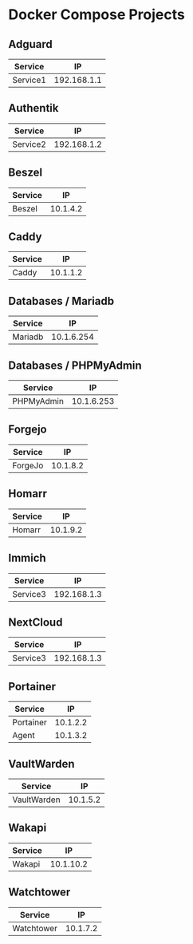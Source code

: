 # Docker Compose Projects

## Adguard
| Service | IP          |
|---------|-------------|
| Service1| 192.168.1.1 |

## Authentik
| Service | IP          |
|---------|-------------|
| Service2| 192.168.1.2 |

## Beszel
| Service | IP          |
|---------|-------------|
| Beszel  | 10.1.4.2    |

## Caddy
| Service | IP          |
|---------|-------------|
| Caddy   | 10.1.1.2    |

## Databases / Mariadb
| Service    | IP          |
|------------|-------------|
| Mariadb    | 10.1.6.254  |

## Databases / PHPMyAdmin
| Service    | IP          |
|------------|-------------|
| PHPMyAdmin | 10.1.6.253  |

## Forgejo
| Service | IP          |
|---------|-------------|
| ForgeJo | 10.1.8.2    |

## Homarr
| Service | IP          |
|---------|-------------|
| Homarr  | 10.1.9.2    |

## Immich
| Service | IP          |
|---------|-------------|
| Service3| 192.168.1.3 |

## NextCloud
| Service | IP          |
|---------|-------------|
| Service3| 192.168.1.3 |

## Portainer
| Service   | IP          |
|-----------|-------------|
| Portainer | 10.1.2.2    |
| Agent     | 10.1.3.2    |

## VaultWarden
| Service     | IP          |
|-------------|-------------|
| VaultWarden | 10.1.5.2    |

## Wakapi
| Service | IP          |
|---------|-------------|
| Wakapi  | 10.1.10.2   |

## Watchtower
| Service    | IP          |
|------------|-------------|
| Watchtower | 10.1.7.2    |
